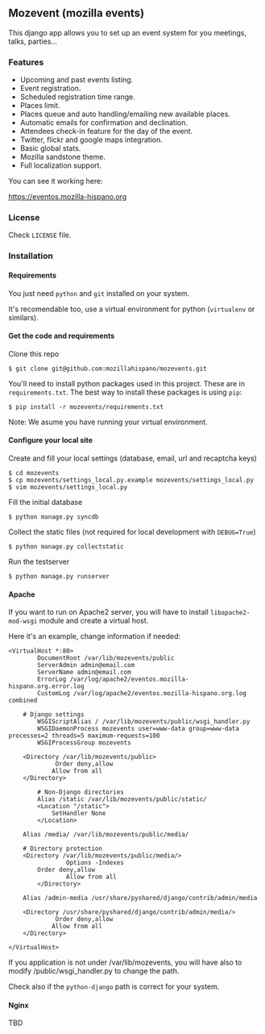 ## Mozevent (mozilla events)

This django app allows you to set up an event system for you meetings, talks, parties...

### Features

* Upcoming and past events listing.
* Event registration.
* Scheduled registration time range.
* Places limit.
* Places queue and auto handling/emailing new available places.
* Automatic emails for confirmation and declination.
* Attendees check-in feature for the day of the event.
* Twitter, flickr and google maps integration.
* Basic global stats.
* Mozilla sandstone theme.
* Full localization support.

You can see it working here:

https://eventos.mozilla-hispano.org

### License

Check ``LICENSE`` file.

### Installation

#### Requirements

You just need ``python`` and ``git`` installed on your system.

It's recomendable too, use a virtual environment for python (``virtualenv`` or similars).

#### Get the code and requirements

Clone this repo

    $ git clone git@github.com:mozillahispano/mozevents.git

You'll need to install python packages used in this project. These are in ``requirements.txt``.
The best way to install these packages is using ``pip``:

    $ pip install -r mozevents/requirements.txt

Note: We asume you have running your virtual environment.

#### Configure your local site

Create and fill your local settings (database, email, url and recaptcha keys)

    $ cd mozevents
    $ cp mozevents/settings_local.py.example mozevents/settings_local.py
    $ vim mozevents/settings_local.py

Fill the initial database

    $ python manage.py syncdb

Collect the static files (not required for local development with ``DEBUG=True``)

    $ python manage.py collectstatic

Run the testserver

    $ python manage.py runserver

#### Apache

If you want to run on Apache2 server, you will have to install ``libapache2-mod-wsgi`` module and create a virtual host.

Here it's an example, change information if needed:

```
<VirtualHost *:80>
        DocumentRoot /var/lib/mozevents/public
        ServerAdmin admin@email.com
        ServerName admin@email.com
        ErrorLog /var/log/apache2/eventos.mozilla-hispano.org.error.log
        CustomLog /var/log/apache2/eventos.mozilla-hispano.org.log combined

	# Django settings
    	WSGIScriptAlias / /var/lib/mozevents/public/wsgi_handler.py
    	WSGIDaemonProcess mozevents user=www-data group=www-data processes=2 threads=5 maximum-requests=100
    	WSGIProcessGroup mozevents

   	<Directory /var/lib/mozevents/public>
        	 Order deny,allow
         	Allow from all
   	</Directory>

    	# Non-Django directories
    	Alias /static /var/lib/mozevents/public/static/
    	<Location "/static">
        	SetHandler None
    	</Location>
 
	Alias /media/ /var/lib/mozevents/public/media/

	# Directory protection
	<Directory /var/lib/mozevents/public/media/>
                Options -Indexes
		Order deny,allow
                Allow from all
        </Directory>

	Alias /admin-media /usr/share/pyshared/django/contrib/admin/media
   
	<Directory /usr/share/pyshared/django/contrib/admin/media/>
        	 Order deny,allow
         	Allow from all
   	</Directory>

</VirtualHost>
```

If you application is not under /var/lib/mozevents, you will have also to modify 
/public/wsgi_handler.py to change the path.

Check also if the ``python-django`` path is correct for your system.

#### Nginx

TBD

